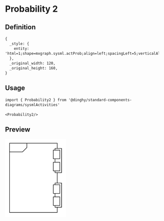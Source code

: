 # Probability 2

## Definition

```
{
  _style: { 
    entity: 'html=1;shape=mxgraph.sysml.actProb;align=left;spacingLeft=5;verticalAlign=top;spacingTop=-3;fontStyle=1;',
  },
  _original_width: 120,
  _original_height: 160,
}
```

## Usage

```
import { Probability2 } from '@dinghy/standard-components-diagrams/sysmlActivities'

<Probability2/>
```

## Preview

<img src="./probability-2.png" width="200"/>
